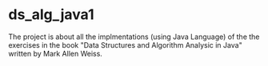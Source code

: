 ds_alg_java1
===========

The project is about all the implmentations (using Java Language) of the the exercises in the book
"Data Structures and Algorithm Analysic in Java" written by Mark Allen Weiss.

